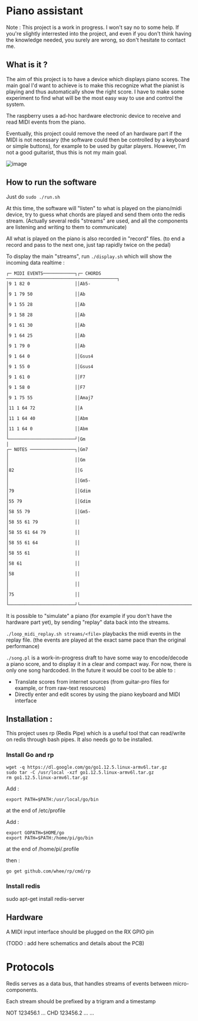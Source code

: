 # Piano assistant

Note : This project is a work in progress. I won't say no to some help. If you're slightly interrested into the project, and even if you don't think having the knowledge needed, you surely are wrong, so don't hesitate to contact me.

## What is it ?

The aim of this project is to have a device which displays piano scores. The main goal I'd want to achieve is to make this recognize what the pianist is playing and thus automatically show the right score.
I have to make some experiment to find what will be the most easy way to use and control the system.

The raspberry uses a ad-hoc hardware electronic device to receive and read MIDI events from the piano.

Eventually, this project could remove the need of an hardware part if the MIDI is not necessary (the software could then be controlled by a keyboard or simple buttons), for example to be used by guitar players.
However, I'm not a good guitarist, thus this is not my main goal.

![image](https://cdn.discordapp.com/attachments/397139717650513921/587754700602998805/jOu4MHlH0hePs_m9KY9_9qSonuESHEyZfbY5RsNqoKaJewHBfqRFp5LNBdItDtIl3x1TNA5T-wVAQ_kYtzd6fusgUZuGBKHywECD.png)

## How to run the software

Just do `sudo ./run.sh`

At this time, the software will "listen" to what is played on the piano/midi device, try to guess what chords are played and send them onto the redis stream. (Actually several redis "streams" are used, and all the components are listening and writing to them to communicate)

All what is played on the piano is also recorded in "record" files. (to end a record and pass to the next one, just tap rapidly twice on the pedal)

To display the main "streams", run `./display.sh` which will show the incoming data realtime :

```
┌─ MIDI EVENTS────────────┐┌─ CHORDS ──────────────────────────────────────────┐
│9 1 82 0                 ││Ab5-                                               │
│9 1 79 50                ││Ab                                                 │
│9 1 55 28                ││Ab                                                 │
│9 1 58 28                ││Ab                                                 │
│9 1 61 30                ││Ab                                                 │
│9 1 64 25                ││Ab                                                 │
│9 1 79 0                 ││Ab                                                 │
│9 1 64 0                 ││Gsus4                                              │
│9 1 55 0                 ││Gsus4                                              │
│9 1 61 0                 ││F7                                                 │
│9 1 58 0                 ││F7                                                 │
│9 1 75 55                ││Amaj7                                              │
│11 1 64 72               ││A                                                  │
│11 1 64 40               ││Abm                                                │
│11 1 64 0                ││Abm                                                │
└─────────────────────────┘│Gm                                                 │
┌─ NOTES ─────────────────┐│Gm7                                                │
│                         ││Gm                                                 │
│82                       ││G                                                  │
│                         ││Gm5-                                               │
│79                       ││Gdim                                               │
│55 79                    ││Gdim                                               │
│58 55 79                 ││Gm5-                                               │
│58 55 61 79              ││                                                   │
│58 55 61 64 79           ││                                                   │
│58 55 61 64              ││                                                   │
│58 55 61                 ││                                                   │
│58 61                    ││                                                   │
│58                       ││                                                   │
│                         ││                                                   │
│75                       ││                                                   │
└─────────────────────────┘└───────────────────────────────────────────────────┘
```

It is possible to "simulate" a piano (for example if you don't have the hardware part yet), by sending "replay" data back into the streams.

`./loop_midi_replay.sh streams/<file>` playbacks the midi events in the replay file. (the events are played at the exact same pace than the original performance)

`./song.pl` is a work-in-progress draft to have some way to encode/decode a piano score, and to display it in a clear and compact way. For now, there is only one song hardcoded.
In the future it would be cool to be able to :
- Translate scores from internet sources (from guitar-pro files for example, or from raw-text resources)
- Directly enter and edit scores by using the piano keyboard and MIDI interface

## Installation :

This project uses rp (Redis Pipe) which is a useful tool that can read/write on redis through bash pipes. It also needs go to be installed.

### Install Go and rp

```
wget -q https://dl.google.com/go/go1.12.5.linux-armv6l.tar.gz
sudo tar -C /usr/local -xzf go1.12.5.linux-armv6l.tar.gz
rm go1.12.5.linux-armv6l.tar.gz
```

Add :
```
export PATH=$PATH:/usr/local/go/bin
```
at the end of /etc/profile

Add :
```
export GOPATH=$HOME/go
export PATH=$PATH:/home/pi/go/bin
```
at the end of /home/pi/.profile


then :
```
go get github.com/whee/rp/cmd/rp
```

### Install redis

sudo apt-get install redis-server

## Hardware

A MIDI input interface should be plugged on the RX GPIO pin

(TODO : add here schematics and details about the PCB)



# Protocols

Redis serves as a data bus, that handles streams of events between micro-components.

Each stream should be prefixed by a trigram and a timestamp

NOT 123456.1 ...
CHD 123456.2 ...
...
